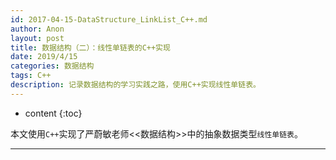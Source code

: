 ```yaml
---
id: 2017-04-15-DataStructure_LinkList_C++.md
author: Anon
layout: post
title: 数据结构（二）：线性单链表的C++实现
date: 2019/4/15
categories: 数据结构
tags: C++
description: 记录数据结构的学习实践之路，使用C++实现线性单链表。
---
```



* content
{:toc}

本文使用`C++`实现了严蔚敏老师<<数据结构>>中的抽象数据类型`线性单链表`。

___

<script src="https://gist.github.com/eMous/97f3617d6c29fdd677acfb9e7610aec6.js"></script>


